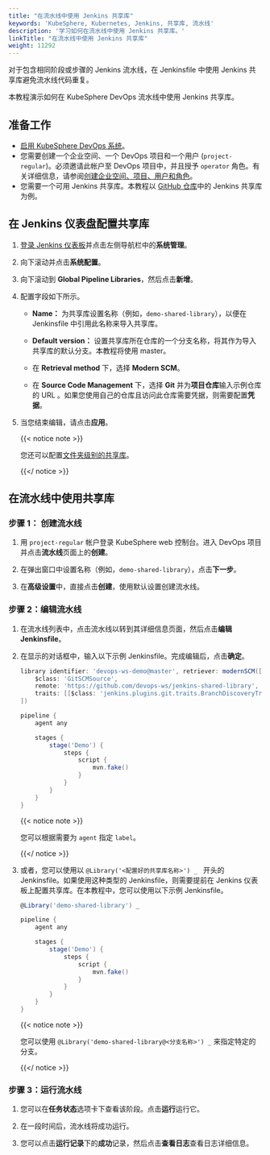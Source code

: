 ```yaml
---
title: "在流水线中使用 Jenkins 共享库"
keywords: 'KubeSphere, Kubernetes, Jenkins, 共享库, 流水线'
description: '学习如何在流水线中使用 Jenkins 共享库。'
linkTitle: "在流水线中使用 Jenkins 共享库"
weight: 11292
---
```


对于包含相同阶段或步骤的 Jenkins 流水线，在 Jenkinsfile 中使用 Jenkins 共享库避免流水线代码重复。

本教程演示如何在 KubeSphere DevOps 流水线中使用 Jenkins 共享库。

## 准备工作

- [启用 KubeSphere DevOps 系统](https://kubesphere.io/zh/docs/pluggable-components/devops/)。
- 您需要创建一个企业空间、一个 DevOps 项目和一个用户 (`project-regular`)。必须邀请此帐户至 DevOps 项目中，并且授予 `operator` 角色。有关详细信息，请参阅[创建企业空间、项目、用户和角色](https://kubesphere.io/zh/docs/quick-start/create-workspace-and-project/)。
- 您需要一个可用 Jenkins 共享库。本教程以 [GitHub 仓库](https://github.com/devops-ws/jenkins-shared-library)中的 Jenkins 共享库为例。

## 在 Jenkins 仪表盘配置共享库

1. [登录 Jenkins 仪表板](https://kubesphere.io/zh/docs/devops-user-guide/how-to-use/jenkins-setting/#log-in-to-jenkins-to-reload-configurations)并点击左侧导航栏中的**系统管理**。

2. 向下滚动并点击**系统配置**。

3. 向下滚动到 **Global Pipeline Libraries**，然后点击**新增**。

4. 配置字段如下所示。

   - **Name：** 为共享库设置名称（例如，``demo-shared-library``），以便在 Jenkinsfile 中引用此名称来导入共享库。

   - **Default version：** 设置共享库所在仓库的一个分支名称，将其作为导入共享库的默认分支。本教程将使用 master。

   - 在 **Retrieval method** 下，选择 **Modern SCM**。

   - 在 **Source Code Management** 下，选择 **Git** 并为**项目仓库**输入示例仓库的 URL 。如果您使用自己的仓库且访问此仓库需要凭据，则需要配置**凭据**。

5. 当您结束编辑，请点击**应用**。

   {{< notice note >}}

   您还可以配置[文件夹级别的共享库](https://www.jenkins.io/zh/doc/book/pipeline/shared-libraries/#folder-level-shared-libraries)。

   {{</ notice >}}

## 在流水线中使用共享库


### 步骤 1： 创建流水线

1. 用 `project-regular` 帐户登录 KubeSphere web 控制台。进入 DevOps 项目并点击**流水线**页面上的**创建**。

2. 在弹出窗口中设置名称（例如，``demo-shared-library``），点击**下一步**。

3. 在**高级设置**中，直接点击**创建**，使用默认设置创建流水线。

### 步骤 2：编辑流水线

1. 在流水线列表中，点击流水线以转到其详细信息页面，然后点击**编辑 Jenkinsfile**。

2. 在显示的对话框中，输入以下示例  Jenkinsfile。完成编辑后，点击**确定**。

   ```groovy
   library identifier: 'devops-ws-demo@master', retriever: modernSCM([
       $class: 'GitSCMSource',
       remote: 'https://github.com/devops-ws/jenkins-shared-library',
       traits: [[$class: 'jenkins.plugins.git.traits.BranchDiscoveryTrait']]
   ])
   
   pipeline {
       agent any
   
       stages {
           stage('Demo') {
               steps {
                   script {
                       mvn.fake()
                   }
               }
           }
       }
   }
   ```

   {{< notice note >}}

   您可以根据需要为 `agent` 指定 `label`。

   {{</ notice >}}

3. 或者，您可以使用以 `@Library('<配置好的共享库名称>') _ ` 开头的 Jenkinsfile。如果使用这种类型的 Jenkinsfile，则需要提前在 Jenkins 仪表板上配置共享库。在本教程中，您可以使用以下示例 Jenkinsfile。

   ```groovy
   @Library('demo-shared-library') _
   
   pipeline {
       agent any
   
       stages {
           stage('Demo') {
               steps {
                   script {
                       mvn.fake()
                   }
               }
           }
       }
   }
   ```

   {{< notice note >}}

   您可以使用 `@Library('demo-shared-library@<分支名称>') _` 来指定特定的分支。

   {{</ notice >}}

### 步骤 3：运行流水线

1. 您可以在**任务状态**选项卡下查看该阶段。点击**运行**运行它。

2. 在一段时间后，流水线将成功运行。

3. 您可以点击**运行记录**下的**成功**记录，然后点击**查看日志**查看日志详细信息。
